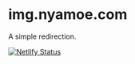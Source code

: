 # img.nyamoe.com

A simple redirection.

 [![Netlify Status](https://api.netlify.com/api/v1/badges/e9caddca-4334-46f9-ace5-410fc215fa70/deploy-status)](https://app.netlify.com/sites/img-nyamoe-com/deploys) 